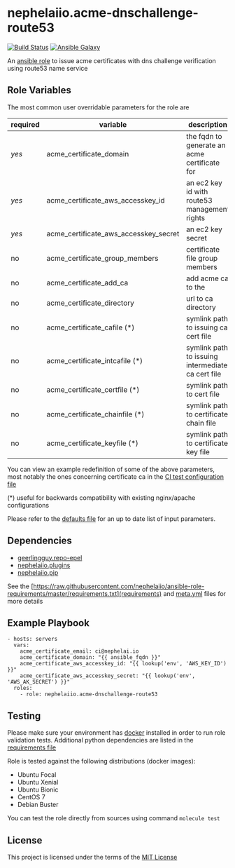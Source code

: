 # nephelaiio.acme-dnschallenge-route53

[![Build Status](https://github.com/nephelaiio/ansible-role-acme-certificate-route53/workflows/CI/badge.svg)](https://github.com/nephelaiio/ansible-role-acme-certificate-route53/actions)
[![Ansible Galaxy](http://img.shields.io/badge/ansible--galaxy-nephelaiio.acme_certificate_route53-blue.svg)](https://galaxy.ansible.com/nephelaiio/acme_certificate_route53/)

An [ansible role](https://galaxy.ansible.com/nephelaiio/acme_certificate_route53) to issue acme certificates with dns challenge verification using route53 name service

## Role Variables

The most common user overridable parameters for the role are

| required | variable                              | description                                       | default                                        |
| ---      | ---                                   | ---                                               | ---                                            |
| *yes*    | acme_certificate_domain               | the fqdn to generate an acme certificate for      | ansible_fqdn                                   |
| *yes*    | acme_certificate_aws_accesskey_id     | an ec2 key id with route53 management rights      | lookup('env', 'AWS_ACCESS_KEY_ID')             |
| *yes*    | acme_certificate_aws_accesskey_secret | an ec2 key secret                                 | lookup('env', 'AWS_SECRET_ACCESS_KEY')         |
| no       | acme_certificate_group_members        | certificate file group members                    | []                                             |
| no       | acme_certificate_add_ca               | add acme ca to the                                | false                                          |
| no       | acme_certificate_directory            | url to ca directory                               | https://acme-v01.api.letsencrypt.org/directory |
| no       | acme_certificate_cafile (*)           | symlink path to issuing ca cert file              | _undefined_                                    |
| no       | acme_certificate_intcafile (*)        | symlink path to issuing intermediate ca cert file | _undefined_                                    |
| no       | acme_certificate_certfile (*)         | symlink path to cert file                         | _undefined_                                    |
| no       | acme_certificate_chainfile (*)        | symlink path to certificate chain file            | _undefined_                                    |
| no       | acme_certificate_keyfile (*)          | symlink path to certificate key file              | _undefined_                                    |

You can view an example redefinition of some of the above parameters, most notably the ones concerning certificate ca in the [CI test configuration file](/molecule/default/molecule.yml)

(*) useful for backwards compatibility with existing nginx/apache configurations

Please refer to the [defaults file](/defaults/main.yml) for an up to date list of input parameters.

## Dependencies

* [geerlingguy.repo-epel](https://github.com/geerlingguy/ansible-role-repo-epel)
* [nephelaiio.plugins](https://github.com/nephelaiio/ansible-role-plugins)
* [nephelaiio.pip](https://github.com/nephelaiio/ansible-role-pip)

See the [https://raw.githubusercontent.com/nephelaiio/ansible-role-requirements/master/requirements.txt](requirements) and [meta.yml](meta) files for more details

## Example Playbook

```
- hosts: servers
  vars:
    acme_certificate_email: ci@nephelai.io
    acme_certificate_domain: "{{ ansible_fqdn }}"
    acme_certificate_aws_accesskey_id: "{{ lookup('env', 'AWS_KEY_ID') }}"
    acme_certificate_aws_accesskey_secret: "{{ lookup('env', 'AWS_AK_SECRET') }}"
  roles:
    - role: nephelaiio.acme-dnschallenge-route53
```

## Testing

Please make sure your environment has [docker](https://www.docker.com) installed in order to run role validation tests. Additional python dependencies are listed in the [requirements file](/requirements.txt)

Role is tested against the following distributions (docker images):
  * Ubuntu Focal
  * Ubuntu Xenial
  * Ubuntu Bionic
  * CentOS 7
  * Debian Buster

You can test the role directly from sources using command ` molecule test `

## License

This project is licensed under the terms of the [MIT License](/LICENSE)
